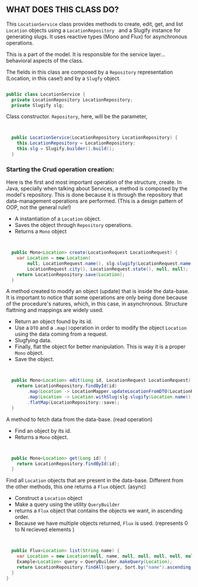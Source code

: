 ## WHAT DOES THIS CLASS DO?
This `LocationService` class provides methods to create, edit, get, and list `Location` objects using a `LocationRepository ` and a Slugify instance for generating slugs. It uses reactive types (Mono and Flux) for asynchronous operations.

This is a part of the model. It is responsible for the service layer... behavioral aspects of the class. 

The fields in this class are composed by a `Repository` representation (Location, in this case!) and by a `Slugfy` object. 
```java

public class LocationService {
  private LocationRepository LocationRepository;
  private Slugify slg;


```
Class constructor. `Repository`, here, will be the parameter, 
```java


  public LocationService(LocationRepository LocationRepository) {
    this.LocationRepository = LocationRepository;
    this.slg = Slugify.builder().build();
  }


```

### Starting the Crud operation creation:

Here is the first and most important operation of the structure, create. In Java, specially when talking about Services, a method is composed by the model's repository. This is done because it is through the repository that data-management operations are performed. (This is a design pattern of OOP, not the general rule!)
- A instantiation of a `Location` object.
- Saves the object through `Repository` operations.
- Returns a `Mono` object

```java


  public Mono<Location> create(LocationRequest LocationRequest) {
    var Location = new Location(
        null, LocationRequest.name(), slg.slugify(LocationRequest.name()),
        LocationRequest.city(), LocationRequest.state(), null, null);
    return LocationRepository.save(Location);
  }


```
A method created to modify an object (update) that is inside the data-base. It is important to notice that some operations are only being done because of the procedure's natures, which, in this case, in asynchronous. Structure flattning and mappings are widely used. 
<br>
- Return an object found by its id.
- Use a `DTO` and a `.map()`operation in order to modify the object `Location` using the data coming from a request.
- Slugfying data.
- Finally, flat the object for better manipulation. This is way it is a proper `Mono` object.
- Save the object.

```java


  public Mono<Location> edit(Long id, LocationRequest LocationRequest) {
    return LocationRepository.findById(id)
        .map(Location -> LocationMapper.updateLocationFromDTO(LocationRequest, Location))
        .map(Location -> Location.withSlug(slg.slugify(Location.name())))
        .flatMap(LocationRepository::save);
  }


``` 

A method to fetch data from the data-base. (read operation)
- Find an object by its id.
- Returns a `Mono` object.

```java 


  public Mono<Location> get(Long id) {
    return LocationRepository.findById(id);
  }

```

Find all `Location` objects that are present in the data-base. Different from the other methods, this one returns a `Flux` object. (async)
- Construct a `Location` object
- Make a query using the utility `QueryBuilder`
- returns a `Flux` object that contains the objects we want, in ascending order. 
- Because we have multiple objects returned, `Flux` is used. (represents 0 to N recieved elements
)
```java


  public Flux<Location> list(String name) {
    var Location = new Location(null, name, null, null, null, null, null);
    Example<Location> query = QueryBuilder.makeQuery(Location);
    return LocationRepository.findAll(query, Sort.by("name").ascending());
  }
}


```